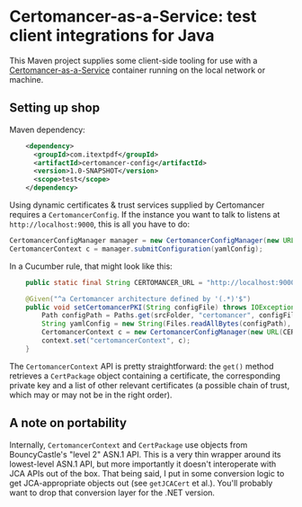 # Certomancer-as-a-Service: test client integrations for Java

This Maven project supplies some client-side tooling for use with a [Certomancer-as-a-Service](https://git.itextsupport.com/projects/RESEARCH/repos/certomancer-as-a-service/browse) container running on the local network or machine.


## Setting up shop


Maven dependency:
```xml
    <dependency>
      <groupId>com.itextpdf</groupId>
      <artifactId>certomancer-config</artifactId>
      <version>1.0-SNAPSHOT</version>
      <scope>test</scope>
    </dependency>
```

Using dynamic certificates & trust services supplied by Certomancer requires a `CertomancerConfig`.
If the instance you want to talk to listens at `http://localhost:9000`, this is all you have to do:

```java
CertomancerConfigManager manager = new CertomancerConfigManager(new URL("http://localhost:9000/config"));
CertomancerContext c = manager.submitConfiguration(yamlConfig);
```

In a Cucumber rule, that might look like this:

```java
    public static final String CERTOMANCER_URL = "http://localhost:9000/config";

    @Given("^a Certomancer architecture defined by '(.*)'$")
    public void setCertomancerPKI(String configFile) throws IOException {
        Path configPath = Paths.get(srcFolder, "certomancer", configFile);
        String yamlConfig = new String(Files.readAllBytes(configPath), Charsets.UTF_8);
        CertomancerContext c = new CertomancerConfigManager(new URL(CERTOMANCER_URL)).submitConfiguration(yamlConfig);
        context.set("certomancerContext", c);
    }
```

The `CertomancerContext` API is pretty straightforward: the `get()` method retrieves a `CertPackage` object containing a certificate, the corresponding private key and a list of other relevant certificates
(a possible chain of trust, which may or may not be in the right order).


## A note on portability

Internally, `CertomancerContext` and `CertPackage` use objects from BouncyCastle's "level 2" ASN.1 API. This is a very thin wrapper around its lowest-level ASN.1 API, but more importantly it doesn't interoperate with JCA APIs out of the box.
That being said, I put in some conversion logic to get JCA-appropriate objects out (see `getJCACert` et al.). You'll probably want to drop that conversion layer for the .NET version.

